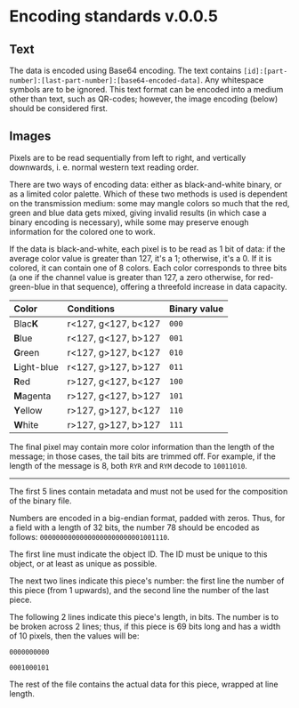 # Encoding standards v.0.0.5

## Text
The data is encoded using Base64 encoding.
The text contains `[id]:[part-number]:[last-part-number]:[base64-encoded-data]`.
Any whitespace symbols are to be ignored.
This text format can be encoded into a medium other than text, such as QR-codes; however, the image encoding (below) should be considered first.

## Images
Pixels are to be read sequentially from left to right, and vertically downwards, i. e. normal western text reading order.

There are two ways of encoding data: either as black-and-white binary, or as a limited color palette.
Which of these two methods is used is dependent on the transmission medium: some may mangle colors so much that the red, green and blue data gets mixed, giving invalid results (in which case a binary encoding is necessary), while some may preserve enough information for the colored one to work.


If the data is black-and-white, each pixel is to be read as 1 bit of data: if the average color value is greater than 127, it's a 1; otherwise, it's a 0.
If it is colored, it can contain one of 8 colors. Each color corresponds to three bits (a one if the channel value is greater than 127, a zero otherwise, for red-green-blue in that sequence), offering a threefold increase in data capacity.

| Color | Conditions | Binary value |
| :----  | :----- | :-----|
| Blac**K**  | r<127, g<127, b<127 | `000` |
| **B**lue | r<127, g<127, b>127 | `001` |
| **G**reen | r<127, g>127, b<127 | `010` |
| **L**ight-blue | r<127, g>127, b>127 | `011` |
| **R**ed  | r>127, g<127, b<127 | `100` |
| **M**agenta | r>127, g<127, b>127 | `101` |
| **Y**ellow  | r>127, g>127, b<127 | `110` |
| **W**hite | r>127, g>127, b>127 | `111` |

The final pixel may contain more color information than the length of the message; in those cases, the tail bits are trimmed off.
For example, if the length of the message is 8, both `RYR` and `RYM` decode to `10011010`.

--------

The first 5 lines contain metadata and must not be used for the composition of the binary file.

Numbers are encoded in a big-endian format, padded with zeros.
Thus, for a field with a length of 32 bits, the number 78 should be encoded as follows: `00000000000000000000000001001110`.

The first line must indicate the object ID.
The ID must be unique to this object, or at least as unique as possible.

The next two lines indicate this piece's number: the first line the number of this piece (from 1 upwards), and the second line the number of the last piece.

The following 2 lines indicate this piece's length, in bits.
The number is to be broken across 2 lines; thus, if this piece is 69 bits long and has a width of 10 pixels, then the values will be:

`0000000000`

`0001000101`


The rest of the file contains the actual data for this piece, wrapped at line length.
